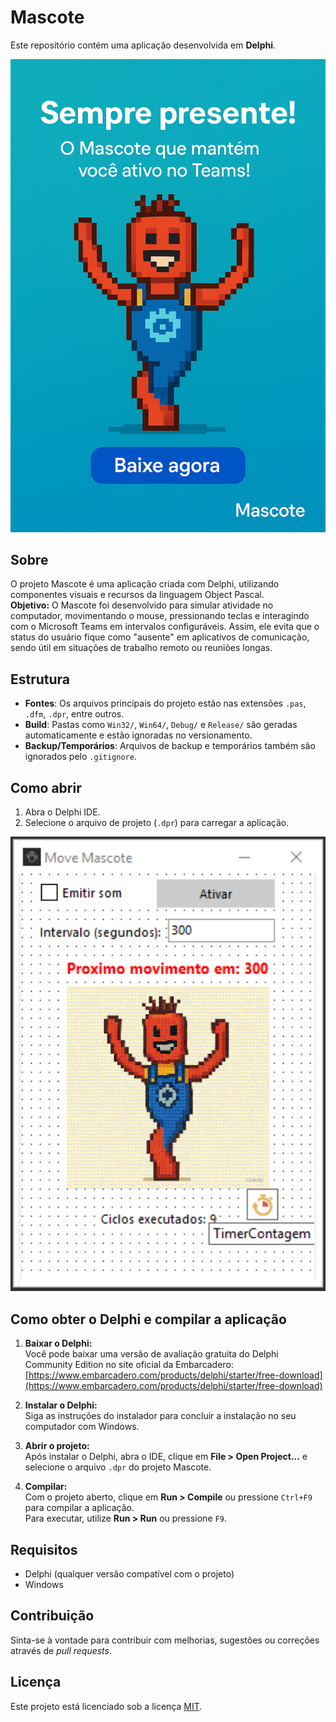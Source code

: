 # Mascote

Este repositório contém uma aplicação desenvolvida em **Delphi**.

<p align="center">
  <img src="image/mascote.png" alt="Mascote" width="510"/>
</p>

## Sobre

O projeto Mascote é uma aplicação criada com Delphi, utilizando componentes visuais e recursos da linguagem Object Pascal.  
**Objetivo:** O Mascote foi desenvolvido para simular atividade no computador, movimentando o mouse, pressionando teclas e interagindo com o Microsoft Teams em intervalos configuráveis. Assim, ele evita que o status do usuário fique como "ausente" em aplicativos de comunicação, sendo útil em situações de trabalho remoto ou reuniões longas.

## Estrutura

- **Fontes**: Os arquivos principais do projeto estão nas extensões `.pas`, `.dfm`, `.dpr`, entre outros.
- **Build**: Pastas como `Win32/`, `Win64/`, `Debug/` e `Release/` são geradas automaticamente e estão ignoradas no versionamento.
- **Backup/Temporários**: Arquivos de backup e temporários também são ignorados pelo `.gitignore`.

## Como abrir

1. Abra o Delphi IDE.
2. Selecione o arquivo de projeto (`.dpr`) para carregar a aplicação.

<p align="center">
  <img src="image/mascote_delphi.png" alt="Mascote" width="510"/>
</p>

## Como obter o Delphi e compilar a aplicação

1. **Baixar o Delphi:**  
   Você pode baixar uma versão de avaliação gratuita do Delphi Community Edition no site oficial da Embarcadero:  
   [https://www.embarcadero.com/products/delphi/starter/free-download](https://www.embarcadero.com/products/delphi/starter/free-download)

2. **Instalar o Delphi:**  
   Siga as instruções do instalador para concluir a instalação no seu computador com Windows.

3. **Abrir o projeto:**  
   Após instalar o Delphi, abra o IDE, clique em **File > Open Project...** e selecione o arquivo `.dpr` do projeto Mascote.

4. **Compilar:**  
   Com o projeto aberto, clique em **Run > Compile** ou pressione `Ctrl+F9` para compilar a aplicação.  
   Para executar, utilize **Run > Run** ou pressione `F9`.

## Requisitos

- Delphi (qualquer versão compatível com o projeto)
- Windows

## Contribuição

Sinta-se à vontade para contribuir com melhorias, sugestões ou correções através de *pull requests*.

## Licença

Este projeto está licenciado sob a licença [MIT](LICENSE).